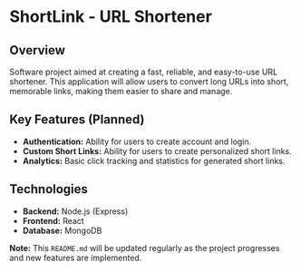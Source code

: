 # ShortLink - URL Shortener

## Overview
Software project aimed at creating a fast, reliable, and easy-to-use URL shortener. This application will allow users to convert long URLs into short, memorable links, making them easier to share and manage.

## Key Features (Planned)
* **Authentication:** Ability for users to create account and login.
* **Custom Short Links:** Ability for users to create personalized short links.
* **Analytics:** Basic click tracking and statistics for generated short links.

## Technologies
* **Backend:** Node.js (Express) 
* **Frontend:** React
* **Database:** MongoDB

**Note:** This `README.md` will be updated regularly as the project progresses and new features are implemented.
